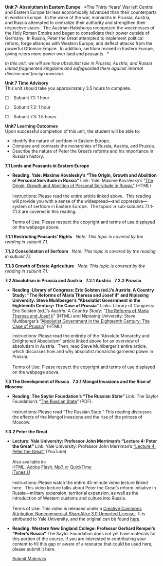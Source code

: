 **Unit 7: Absolutism in Eastern Europe** <span id="7"></span> 
*The Thirty Years’ War left Central and Eastern Europe far less
economically advanced than their counterparts in western Europe.  In the
wake of the war, monarchs in Prussia, Austria, and Russia attempted to
centralize their authority and strengthen their respective states.  The
Austrian Habsburgs recognized the weaknesses of the Holy Roman Empire
and began to consolidate their power outside of Germany.  In Russia,
Peter the Great attempted to implement political reform, forge alliances
with Western Europe, and deflect attacks from the powerful Ottoman
Empire.  In addition, serfdom revived in Eastern Europe, giving rulers
more power over land and peasants.  *  
  
 *In this unit, we will see how absolutist rule in Prussia, Austria, and
Russia united fragmented kingdoms and safeguarded them against internal
division and foreign invasion.*

**Unit 7 Time Advisory**  
This unit should take you approximately 3.5 hours to complete.  
  
 ☐    Subunit 7.1: 1 hour  
  
 ☐    Subunit 7.2: 1 hour  
  
 ☐    Subunit 7.3: 1.5 hours

**Unit7 Learning Outcomes**  
Upon successful completion of this unit, the student will be able to:

-   Identify the nature of serfdom in Eastern Europe.
-   Compare and contrasts the monarchies of Russia, Austria, and
    Prussia.
-   Describe the nature of Peter the Great’s reforms and his importance
    in Russian history.

**7.1 Lords and Peasants in Eastern Europe** <span id="7.1"></span> 
-   **Reading: Yale: Maxime Kovalesky’s “The Origin, Growth and
    Abolition of Personal Servitude in Russia”**
    Link: Yale: Maxime Kovalesky’s “[The Origin, Growth and Abolition of
    Personal Servitude in
    Russia"](http://avalon.law.yale.edu/19th_century/koval6.asp)
    (HTML)  
        
     Instructions: Please read the entire article linked above.  This
    reading will provide you with a sense of the widespread—and
    oppressive—system of serfdom in Eastern Europe.  The topics in
    sub-subunits 7.1.1-7.1.3 are covered in this reading.  
        
     Terms of Use: Please respect the copyright and terms of use
    displayed on the webpage above.

**7.1.1 Restricting Peasants’ Rights** <span id="7.1.1"></span> 
*Note: This topic is covered by the reading in subunit 7.1.*

**7.1.2 Consolidation of Serfdom** <span id="7.1.2"></span> 
*Note: This topic is covered by the reading in subunit 7.1.*

**7.1.3 Growth of Estate Agriculture** <span id="7.1.3"></span> 
*Note: This topic is covered by the reading in subunit 7.1.*

**7.2 Absolutism in Prussia and Austria** <span id="7.2"></span> 
**7.2.1 Austria** <span id="7.2.1"></span> 
**7.2.2 Prussia** <span id="7.2.2"></span> 
-   **Reading: Library of Congress: Eric Solsten (ed.)’s Austria: A
    Country Study: “The Reforms of Maria Theresa and Josef II” and
    Nipissing University: Steve Muhlberger’s “Absolutist Government in
    the Eighteenth Century: The Case of Prussia”**
    Links: Library of Congress: Eric Solsten (ed.)’s *Austria: A Country
    Study:* “[The Reforms of Maria Theresa and Josef
    II](http://countrystudies.us/austria/17.htm)" (HTML) and Nipissing
    University: Steve Muhlberger’s “[Absolutist Government in the
    Eighteenth Century: The Case of
    Prussia](http://www.nipissingu.ca/department/history/muhlberger/2155/prussabs.htm)”
    (HTML)  
      
     Instructions: Please read the entirety of the “Absolute Monarchy
    and Enlightened Absolutism” article linked above for an overview of
    absolutism in Austria.  Then, read Steve Muhlberger’s entire
    article, which discusses how and why absolutist monarchs garnered
    power in Prussia.  
        
     Terms of Use: Please respect the copyright and terms of use
    displayed on the webpage above.

**7.3 The Development of Russia** <span id="7.3"></span> 
**7.3.1 Mongol Invasions and the Rise of Moscow** <span
id="7.3.1"></span> 
-   **Reading: The Saylor Foundation’s “The Russian State”**
    Link: The Saylor Foundation’s “[The Russian
    State](https://resources.saylor.org/wwwresources/archived/site/wp-content/uploads/2012/10/HIST201-7.3.1-TheRussianState-FINAL1.pdf)”
    (PDF).  
        
     Instructions: Please read “The Russian State.” This reading
    discusses the effects of the Mongol invasions and the rise of the
    princes of Moscow.

**7.3.2 Peter the Great** <span id="7.3.2"></span> 
-   **Lecture: Yale University: Professor John Merriman’s “Lecture 4:
    Peter the Great”**
    Link: Yale University: Professor John Merriman’s [“Lecture 4: Peter
    the Great”](http://www.youtube.com/watch?v=Zp3lAmcApYM) (YouTube)  
        
     Also available in:  
     [HTML, Adobe Flash, Mp3 or
    QuickTime ](http://oyc.yale.edu/history/hist-202/lecture-4)  
     [iTunes
    U](http://deimos3.apple.com/WebObjects/Core.woa/Browse/yale.edu-dz.2821768457?i=1964686753)  
        
     Instructions: Please watch the entire 45-minute video lecture
    linked here.  This video lecture talks about Peter the Great’s
    reform initiative in Russia—military expansion, territorial
    expansion, as well as the introduction of Western customs and
    culture into Russia.  
        
     Terms of Use: This video is released under a [Creative Commons
    Attribution-Noncommercial-ShareAlike 3.0 Unported
    License.](http://creativecommons.org/licenses/by-nc-sa/3.0/us/)  It
    is attributed to Yale University, and the original can be
    found [here](http://oyc.yale.edu/history/hist-202/lecture-4).

-   **Reading: Western New England College: Professor Gerhard Rempel’s
    “Peter’s Russia”**
    The Saylor Foundation does not yet have materials for this portion
    of the course. If you are interested in contributing your content to
    fill this gap or aware of a resource that could be used here, please
    submit it here.

    [Submit Materials](/contribute/)



